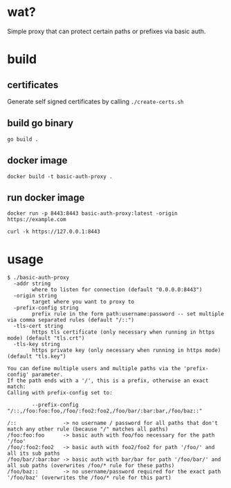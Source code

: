 # wat?

Simple proxy that can protect certain paths or prefixes via basic auth.

# build

## certificates
Generate self signed certificates by calling `./create-certs.sh`

## build go binary

    go build .

## docker image

    docker build -t basic-auth-proxy .

## run docker image

    docker run -p 8443:8443 basic-auth-proxy:latest -origin https://example.com
    
    curl -k https://127.0.0.1:8443

# usage

    $ ./basic-auth-proxy
      -addr string
            where to listen for connection (default "0.0.0.0:8443")
      -origin string
            target where you want to proxy to
      -prefix-config string
            prefix rule in the form path:username:password -- set multiple via comma separated rules (default "/::")
      -tls-cert string
            https tls certificate (only necessary when running in https mode) (default "tls.crt")
      -tls-key string
            https private key (only necessary when running in https mode) (default "tls.key")
    
    You can define multiple users and multiple paths via the 'prefix-config' parameter.
    If the path ends with a '/', this is a prefix, otherwise an exact match:
    Calling with prefix-config set to:
    
            --prefix-config "/::,/foo:foo:foo,/foo/:foo2:foo2,/foo/bar/:bar:bar,/foo/baz::"
    
    /::               -> no username / password for all paths that don't match any other rule (because "/" matches all paths)
    /foo:foo:foo      -> basic auth with foo/foo necessary for the path '/foo'
    /foo/:foo2:foo2   -> basic auth with foo2/foo2 for path '/foo/' and all its sub paths
    /foo/bar/:bar:bar -> basic auth with bar/bar for path '/foo/bar/' and all sub paths (overwrites /foo/* rule for these paths)
    /foo/baz::        -> no username/password required for the exact path '/foo/baz' (overwrites the /foo/* rule for this part)



